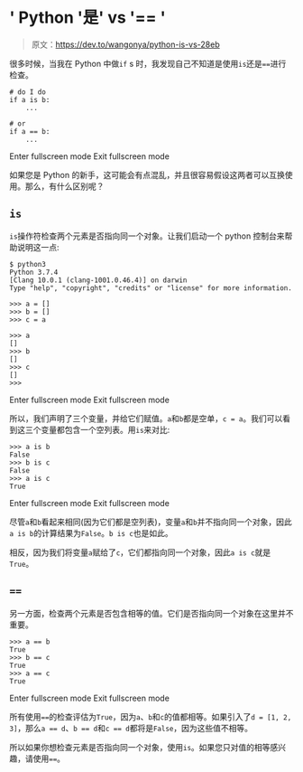 # ' Python '是' vs '== '

> 原文：<https://dev.to/wangonya/python-is-vs-28eb>

很多时候，当我在 Python 中做`if` s 时，我发现自己不知道是使用`is`还是`==`进行检查。

```
# do I do
if a is b:
    ...

# or
if a == b:
    ... 
```

Enter fullscreen mode Exit fullscreen mode

如果您是 Python 的新手，这可能会有点混乱，并且很容易假设这两者可以互换使用。那么，有什么区别呢？

## `is`

`is`操作符检查两个元素是否指向同一个对象。让我们启动一个 python 控制台来帮助说明这一点:

```
$ python3
Python 3.7.4
[Clang 10.0.1 (clang-1001.0.46.4)] on darwin
Type "help", "copyright", "credits" or "license" for more information.

>>> a = []
>>> b = []
>>> c = a

>>> a
[]
>>> b
[]
>>> c
[]
>>> 
```

Enter fullscreen mode Exit fullscreen mode

所以，我们声明了三个变量，并给它们赋值。`a`和`b`都是空单，`c = a`。我们可以看到这三个变量都包含一个空列表。用`is`来对比:

```
>>> a is b
False
>>> b is c
False
>>> a is c
True 
```

Enter fullscreen mode Exit fullscreen mode

尽管`a`和`b`看起来相同(因为它们都是空列表)，变量`a`和`b`并不指向同一个对象，因此`a is b`的计算结果为`False`。`b is c`也是如此。

相反，因为我们将变量`a`赋给了`c`，它们都指向同一个对象，因此`a is c`就是`True`。

## `==`

另一方面，检查两个元素是否包含相等的值。它们是否指向同一个对象在这里并不重要。

```
>>> a == b
True
>>> b == c
True
>>> a == c
True 
```

Enter fullscreen mode Exit fullscreen mode

所有使用`==`的检查评估为`True`，因为`a`、`b`和`c`的值都相等。如果引入了`d = [1, 2, 3]`，那么`a == d`、`b == d`和`c == d`都将是`False`，因为这些值不相等。

所以如果你想检查元素是否指向同一个对象，使用`is`。如果您只对值的相等感兴趣，请使用`==`。